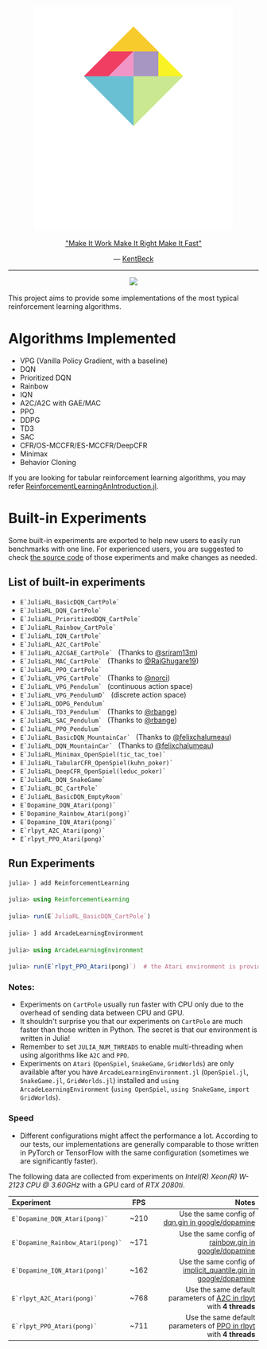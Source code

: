 <div align="center">
<a href="https://en.wikipedia.org/wiki/Tangram"> <img src="./docs/logo/logo.gif"> </a>
<p> <a href="https://wiki.c2.com/?MakeItWorkMakeItRightMakeItFast">"Make It Work Make It Right Make It Fast"</a></p>
<p>― <a href="https://wiki.c2.com/?KentBeck">KentBeck</a></p>
</div>

<hr>
<p align="center">
  <a href="https://github.com/JuliaReinforcementLearning/ReinforcementLearningZoo.jl/actions?query=workflow%3ACI">
  <img src="https://github.com/JuliaReinforcementLearning/ReinforcementLearningZoo.jl/workflows/CI/badge.svg">
  </a>
</p>


This project aims to provide some implementations of the most typical reinforcement learning algorithms.

# Algorithms Implemented
- VPG (Vanilla Policy Gradient, with a baseline)
- DQN
- Prioritized DQN
- Rainbow
- IQN
- A2C/A2C with GAE/MAC
- PPO
- DDPG
- TD3
- SAC
- CFR/OS-MCCFR/ES-MCCFR/DeepCFR
- Minimax
- Behavior Cloning

If you are looking for tabular reinforcement learning algorithms, you may refer [ReinforcementLearningAnIntroduction.jl](https://github.com/JuliaReinforcementLearning/ReinforcementLearningAnIntroduction.jl).

# Built-in Experiments

Some built-in experiments are exported to help new users to easily run benchmarks with one line. For experienced users, you are suggested to check [the source code](https://github.com/JuliaReinforcementLearning/ReinforcementLearningZoo.jl/tree/master/src/experiments) of those experiments and make changes as needed.

## List of built-in experiments

- ``E`JuliaRL_BasicDQN_CartPole` ``
- ``E`JuliaRL_DQN_CartPole` ``
- ``E`JuliaRL_PrioritizedDQN_CartPole` ``
- ``E`JuliaRL_Rainbow_CartPole` ``
- ``E`JuliaRL_IQN_CartPole` ``
- ``E`JuliaRL_A2C_CartPole` ``
- ``E`JuliaRL_A2CGAE_CartPole` `` (Thanks to [@sriram13m](https://github.com/sriram13m))
- ``E`JuliaRL_MAC_CartPole` `` (Thanks to [@RajGhugare19](https://github.com/RajGhugare19))
- ``E`JuliaRL_PPO_CartPole` ``
- ``E`JuliaRL_VPG_CartPole` `` (Thanks to [@norci](https://github.com/norci))
- ``E`JuliaRL_VPG_Pendulum` `` (continuous action space)
- ``E`JuliaRL_VPG_PendulumD` `` (discrete action space)
- ``E`JuliaRL_DDPG_Pendulum` ``
- ``E`JuliaRL_TD3_Pendulum` `` (Thanks to [@rbange](https://github.com/rbange))
- ``E`JuliaRL_SAC_Pendulum` `` (Thanks to [@rbange](https://github.com/rbange))
- ``E`JuliaRL_PPO_Pendulum` ``
- ``E`JuliaRL_BasicDQN_MountainCar` `` (Thanks to [@felixchalumeau](https://github.com/felixchalumeau))
- ``E`JuliaRL_DQN_MountainCar` `` (Thanks to [@felixchalumeau](https://github.com/felixchalumeau))
- ``E`JuliaRL_Minimax_OpenSpiel(tic_tac_toe)` ``
- ``E`JuliaRL_TabularCFR_OpenSpiel(kuhn_poker)` ``
- ``E`JuliaRL_DeepCFR_OpenSpiel(leduc_poker)` ``
- ``E`JuliaRL_DQN_SnakeGame` ``
- ``E`JuliaRL_BC_CartPole` ``
- ``E`JuliaRL_BasicDQN_EmptyRoom` ``
- ``E`Dopamine_DQN_Atari(pong)` ``
- ``E`Dopamine_Rainbow_Atari(pong)` ``
- ``E`Dopamine_IQN_Atari(pong)` ``
- ``E`rlpyt_A2C_Atari(pong)` ``
- ``E`rlpyt_PPO_Atari(pong)` ``

## Run Experiments

```julia
julia> ] add ReinforcementLearning

julia> using ReinforcementLearning

julia> run(E`JuliaRL_BasicDQN_CartPole`)

julia> ] add ArcadeLearningEnvironment

julia> using ArcadeLearningEnvironment

julia> run(E`rlpyt_PPO_Atari(pong)`)  # the Atari environment is provided in ArcadeLearningEnvironment, so we need to install it first
```

### Notes:

- Experiments on `CartPole` usually run faster with CPU only due to the overhead of sending data between CPU and GPU.
- It shouldn't surprise you that our experiments on `CartPole` are much faster than those written in Python. The secret is that our environment is written in Julia!
- Remember to set `JULIA_NUM_THREADS` to enable multi-threading when using algorithms like `A2C` and `PPO`.
- Experiments on `Atari` (`OpenSpiel`, `SnakeGame`, `GridWorlds`) are only available after you have `ArcadeLearningEnvironment.jl` (`OpenSpiel.jl`, `SnakeGame.jl`, `GridWorlds.jl`) installed and `using ArcadeLearningEnvironment` (`using OpenSpiel`, `using SnakeGame`, `import GridWorlds`).

### Speed

- Different configurations might affect the performance a lot. According to our tests, our implementations are generally comparable to those written in PyTorch or TensorFlow with the same configuration (sometimes we are significantly faster).

The following data are collected from experiments on *Intel(R) Xeon(R) W-2123 CPU @ 3.60GHz* with a GPU card of *RTX 2080ti*.

| Experiment | FPS | Notes |
|:---------- |:----:| ----:|
| ``E`Dopamine_DQN_Atari(pong)` `` | ~210 | Use the same config of [dqn.gin in google/dopamine](https://github.com/google/dopamine/blob/master/dopamine/agents/dqn/configs/dqn.gin)|
| ``E`Dopamine_Rainbow_Atari(pong)` `` | ~171 | Use the same config of [rainbow.gin in google/dopamine](https://github.com/google/dopamine/blob/master/dopamine/agents/implicit_quantile/configs/rainbow.gin)|
| ``E`Dopamine_IQN_Atari(pong)` `` | ~162 | Use the same config of [implicit_quantile.gin in google/dopamine](https://github.com/google/dopamine/blob/master/dopamine/agents/implicit_quantile/configs/implicit_quantile.gin)|
|``E`rlpyt_A2C_Atari(pong)` ``| ~768 | Use the same default parameters of [A2C in rlpyt](https://github.com/astooke/rlpyt/blob/master/rlpyt/algos/pg/a2c.py) with **4 threads**|
| ``E`rlpyt_PPO_Atari(pong)` `` | ~711 | Use the same default parameters of [PPO in rlpyt](https://github.com/astooke/rlpyt/blob/master/rlpyt/algos/pg/ppo.py) with **4 threads**|

